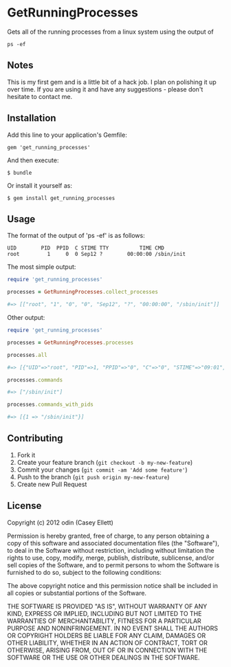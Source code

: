 # GetRunningProcesses

Gets all of the running processes from a linux system using the output of

    ps -ef

## Notes

This is my first gem and is a little bit of a hack job. I plan on polishing it up over time.
If you are using it and have any suggestions - please don't hesitate to contact me.

## Installation

Add this line to your application's Gemfile:

    gem 'get_running_processes'

And then execute:

    $ bundle

Or install it yourself as:

    $ gem install get_running_processes

## Usage

The format of the output of 'ps -ef' is as follows:

    UID        PID  PPID  C STIME TTY          TIME CMD
    root         1     0  0 Sep12 ?        00:00:00 /sbin/init

The most simple output:

``` ruby
require 'get_running_processes'

processes = GetRunningProcesses.collect_processes

#=> [["root", "1", "0", "0", "Sep12", "?", "00:00:00", "/sbin/init"]]
```
Other output:

``` ruby
require 'get_running_processes'

processes = GetRunningProcesses.processes

processes.all

#=> [{"UID"=>"root", "PID"=>1, "PPID"=>"0", "C"=>"0", "STIME"=>"09:01", "TTY"=>"?", "TIME"=>"00:00:03", "CMD"=>"/sbin/init"}]

processes.commands

#=> ["/sbin/init"]

processes.commands_with_pids

#=> [{1 => "/sbin/init"}]
```

## Contributing

1. Fork it
2. Create your feature branch (`git checkout -b my-new-feature`)
3. Commit your changes (`git commit -am 'Add some feature'`)
4. Push to the branch (`git push origin my-new-feature`)
5. Create new Pull Request

## License

Copyright (c) 2012 odin (Casey Ellett)

Permission is hereby granted, free of charge, to any person obtaining a copy of this software and associated documentation files (the "Software"), to deal in the Software without restriction, including without limitation the rights to use, copy, modify, merge, publish, distribute, sublicense, and/or sell copies of the Software, and to permit persons to whom the Software is furnished to do so, subject to the following conditions:

The above copyright notice and this permission notice shall be included in all copies or substantial portions of the Software.

THE SOFTWARE IS PROVIDED "AS IS", WITHOUT WARRANTY OF ANY KIND, EXPRESS OR IMPLIED, INCLUDING BUT NOT LIMITED TO THE WARRANTIES OF MERCHANTABILITY, FITNESS FOR A PARTICULAR PURPOSE AND NONINFRINGEMENT. IN NO EVENT SHALL THE AUTHORS OR COPYRIGHT HOLDERS BE LIABLE FOR ANY CLAIM, DAMAGES OR OTHER LIABILITY, WHETHER IN AN ACTION OF CONTRACT, TORT OR OTHERWISE, ARISING FROM, OUT OF OR IN CONNECTION WITH THE SOFTWARE OR THE USE OR OTHER DEALINGS IN THE SOFTWARE.
